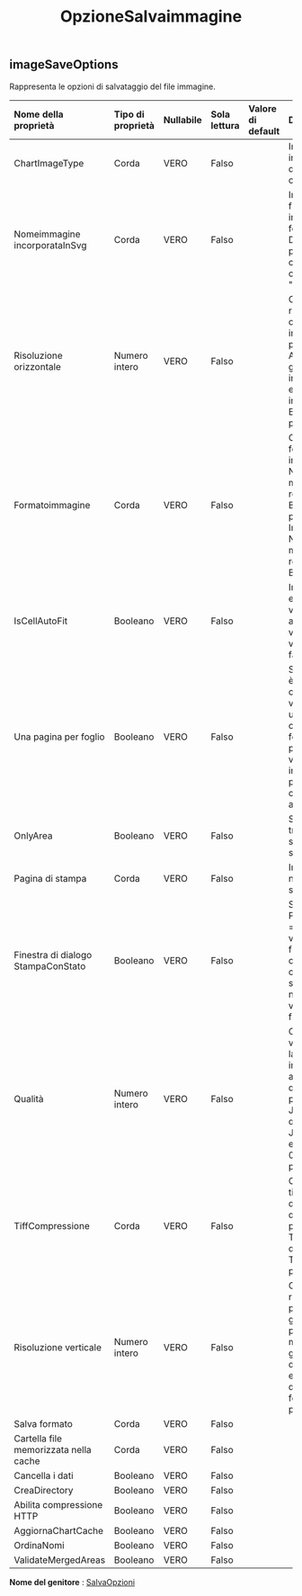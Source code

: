 ﻿---
title: OpzioneSalvaimmagine
second_title: Aspose.Cells Cloud Documen
type: docs
url: /it/specification/model/imagesaveoptions/
description: "Aspose.Cells Specifica del modello cloud: ImageSaveOptions. Gestisci facilmente Excel e altri fogli di calcolo con funzionalità come apertura, generazione, modifica, divisione, unione, confronto e conversione"
kwords: Excel, Office, Foglio di calcolo, Cloud REST API, ImageSaveOptions
weight: 50
---
## **imageSaveOptions**

 Rappresenta le opzioni di salvataggio del file immagine.

| Nome della proprietà| Tipo di proprietà| Nullabile| Sola lettura| Valore di default| Descrizione|
|:- |:- |:- |:- |:- |:- |
| ChartImageType| Corda| VERO| Falso|| Indicare il tipo di immagine del grafico durante la conversione.|
| Nomeimmagine incorporataInSvg| Corda| VERO| Falso|| Indicare il nome del file dell'immagine incorporata in formato SVG. Dovrebbe essere il percorso completo con una directory come "c:\\xpsEmbeded"|
| Risoluzione orizzontale| Numero intero| VERO| Falso|| Ottiene o imposta la risoluzione orizzontale per le immagini generate, in punti per pollice. Applica il metodo di generazione delle immagini ad eccezione delle immagini in formato Emf. Il valore predefinito è 96.|
| Formatoimmagine| Corda| VERO| Falso|| Ottiene o imposta il formato delle immagini generate. Non applicare il metodo che restituisce un oggetto Bitmap. Il valore predefinito è ImageFormat.Bmp. Non applicare il metodo che restituisce un oggetto Bitmap.|
| IsCellAutoFit| Booleano| VERO| Falso|| Indica se la larghezza e l'altezza delle celle vengono adattate automaticamente al valore della cella. Il valore predefinito è falso.|
| Una pagina per foglio| Booleano| VERO| Falso||Se OnePagePerSheet è true , tutto il contenuto di un foglio verrà visualizzato in una sola pagina come risultato. Il formato carta di pagesetup non sarà valido e le altre impostazioni di pagesetup continueranno ad avere effetto.|
| OnlyArea| Booleano| VERO| Falso|| Se questa proprietà è true , verrà generata solo l'Area e nessuna scala avrà effetto.|
| Pagina di stampa| Corda| VERO| Falso|| Indica quali pagine non verranno stampate.|
| Finestra di dialogo StampaConStato| Booleano| VERO| Falso|| Se PrintWithStatusDialog = true , verrà visualizzata una finestra di dialogo che mostra lo stato corrente della stampa. altrimenti non verrà visualizzata alcuna finestra di dialogo.|
| Qualità| Numero intero| VERO| Falso|| Ottiene o imposta un valore che determina la qualità delle immagini generate da applicare solo quando si salvano le pagine nel formato Jpeg. Ha effetto solo quando si salva su JPEG. Il valore deve essere compreso tra 0 e 100. Il valore predefinito è 100.|
| TiffCompressione| Corda| VERO| Falso|| Ottiene o imposta il tipo di compressione da applicare solo quando si salvano le pagine nel formato Tiff. Ha effetto solo quando si salva su TIFF. Il valore predefinito è Lzw.|
| Risoluzione verticale| Numero intero| VERO| Falso||Ottiene o imposta la risoluzione verticale per le immagini generate, in punti per pollice. Applica il metodo di generazione dell'immagine ad eccezione dell'immagine in formato Emf. Il valore predefinito è 96.|
| Salva formato| Corda| VERO| Falso|||
| Cartella file memorizzata nella cache| Corda| VERO| Falso|||
| Cancella i dati| Booleano| VERO| Falso|||
| CreaDirectory| Booleano| VERO| Falso|||
| Abilita compressione HTTP| Booleano| VERO| Falso|||
| AggiornaChartCache| Booleano| VERO| Falso|||
| OrdinaNomi| Booleano| VERO| Falso|||
| ValidateMergedAreas| Booleano| VERO| Falso|||

**Nome del genitore** : [SalvaOpzioni](/specification/model/saveoptions)

